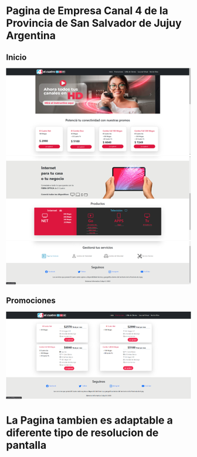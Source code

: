 <h1>Pagina de Empresa Canal 4 <span class="text-danger"> de la Provincia de San Salvador de Jujuy</span> Argentina</h1>
<section class="mt-3 text-center">
    <h1 class="">Inicio</h1>
    <img src="./img/inicio.png" alt="">
    <img src="./img/inicio2.png" alt="">
    <img src="./img/footer.png" alt="">
</section>

<section class="mt-3 text-center">
    <h1>Promociones</h1>
    <img src="./img/promocion.png" alt="">
</section>

<h1 class="text-center">La Pagina tambien es adaptable a diferente tipo de resolucion de pantalla</h1>
